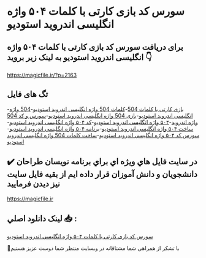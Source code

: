 # سورس کد بازی کارتی با کلمات ۵۰۴ واژه انگلیسی اندروید استودیو

## برای دریافت سورس کد بازی کارتی با کلمات ۵۰۴ واژه انگلیسی اندروید استودیو به لینک زیر بروید 👇

https://magicfile.ir/?p=2163

## تگ های فایل

-[بازی کارتی با کلمات 504](https://magicfile.ir/product/%d8%b3%d9%88%d8%b1%d8%b3-%d9%88-%da%a9%d8%af-%d8%a8%d8%a7%d8%b2%db%8c-%da%a9%d8%a7%d8%b1%d8%aa%db%8c-%d8%a8%d8%a7-%da%a9%d9%84%d9%85%d8%a7%d8%aa-504-%d9%88%d8%a7%da%98%d9%87-%d8%a7%d9%86%da%af%d9%84%db%8c%d8%b3%db%8c/)-[کلمات 504 واژه انگلیسی اندروید استودیو](https://magicfile.ir/product/%d8%b3%d9%88%d8%b1%d8%b3-%d9%88-%da%a9%d8%af-%d8%a8%d8%a7%d8%b2%db%8c-%da%a9%d8%a7%d8%b1%d8%aa%db%8c-%d8%a8%d8%a7-%da%a9%d9%84%d9%85%d8%a7%d8%aa-504-%d9%88%d8%a7%da%98%d9%87-%d8%a7%d9%86%da%af%d9%84%db%8c%d8%b3%db%8c/)-[504 واژه انگلیسی اندروید استودیو](https://magicfile.ir/product/%d8%b3%d9%88%d8%b1%d8%b3-%d9%88-%da%a9%d8%af-%d8%a8%d8%a7%d8%b2%db%8c-%da%a9%d8%a7%d8%b1%d8%aa%db%8c-%d8%a8%d8%a7-%da%a9%d9%84%d9%85%d8%a7%d8%aa-504-%d9%88%d8%a7%da%98%d9%87-%d8%a7%d9%86%da%af%d9%84%db%8c%d8%b3%db%8c/)-[بازی 504 واژه انگلیسی اندروید استودیو](https://magicfile.ir/product/%d8%b3%d9%88%d8%b1%d8%b3-%d9%88-%da%a9%d8%af-%d8%a8%d8%a7%d8%b2%db%8c-%da%a9%d8%a7%d8%b1%d8%aa%db%8c-%d8%a8%d8%a7-%da%a9%d9%84%d9%85%d8%a7%d8%aa-504-%d9%88%d8%a7%da%98%d9%87-%d8%a7%d9%86%da%af%d9%84%db%8c%d8%b3%db%8c/)-[سورس و کد 504 واژه اندروید](https://magicfile.ir/product/%d8%b3%d9%88%d8%b1%d8%b3-%d9%88-%da%a9%d8%af-%d8%a8%d8%a7%d8%b2%db%8c-%da%a9%d8%a7%d8%b1%d8%aa%db%8c-%d8%a8%d8%a7-%da%a9%d9%84%d9%85%d8%a7%d8%aa-504-%d9%88%d8%a7%da%98%d9%87-%d8%a7%d9%86%da%af%d9%84%db%8c%d8%b3%db%8c/)-[۵۰۴ واژه انگلیسی اندروید استودیو](https://magicfile.ir/product/%d8%b3%d9%88%d8%b1%d8%b3-%d9%88-%da%a9%d8%af-%d8%a8%d8%a7%d8%b2%db%8c-%da%a9%d8%a7%d8%b1%d8%aa%db%8c-%d8%a8%d8%a7-%da%a9%d9%84%d9%85%d8%a7%d8%aa-504-%d9%88%d8%a7%da%98%d9%87-%d8%a7%d9%86%da%af%d9%84%db%8c%d8%b3%db%8c/)-[کد ۵۰۴ واژه انگلیسی اندروید استودیو](https://magicfile.ir/product/%d8%b3%d9%88%d8%b1%d8%b3-%d9%88-%da%a9%d8%af-%d8%a8%d8%a7%d8%b2%db%8c-%da%a9%d8%a7%d8%b1%d8%aa%db%8c-%d8%a8%d8%a7-%da%a9%d9%84%d9%85%d8%a7%d8%aa-504-%d9%88%d8%a7%da%98%d9%87-%d8%a7%d9%86%da%af%d9%84%db%8c%d8%b3%db%8c/)-[ساخت ۵۰۴ واژه انگلیسی اندروید استودیو](https://magicfile.ir/product/%d8%b3%d9%88%d8%b1%d8%b3-%d9%88-%da%a9%d8%af-%d8%a8%d8%a7%d8%b2%db%8c-%da%a9%d8%a7%d8%b1%d8%aa%db%8c-%d8%a8%d8%a7-%da%a9%d9%84%d9%85%d8%a7%d8%aa-504-%d9%88%d8%a7%da%98%d9%87-%d8%a7%d9%86%da%af%d9%84%db%8c%d8%b3%db%8c/)-[برنامه ۵۰۴ واژه انگلیسی اندروید استودیو](https://magicfile.ir/product/%d8%b3%d9%88%d8%b1%d8%b3-%d9%88-%da%a9%d8%af-%d8%a8%d8%a7%d8%b2%db%8c-%da%a9%d8%a7%d8%b1%d8%aa%db%8c-%d8%a8%d8%a7-%da%a9%d9%84%d9%85%d8%a7%d8%aa-504-%d9%88%d8%a7%da%98%d9%87-%d8%a7%d9%86%da%af%d9%84%db%8c%d8%b3%db%8c/)-[سورس کد ۵۰۴ واژه انگلیسی اندروید استودیو](https://magicfile.ir/product/%d8%b3%d9%88%d8%b1%d8%b3-%d9%88-%da%a9%d8%af-%d8%a8%d8%a7%d8%b2%db%8c-%da%a9%d8%a7%d8%b1%d8%aa%db%8c-%d8%a8%d8%a7-%da%a9%d9%84%d9%85%d8%a7%d8%aa-504-%d9%88%d8%a7%da%98%d9%87-%d8%a7%d9%86%da%af%d9%84%db%8c%d8%b3%db%8c/)-[ساخت کلمات 504 واژه انگلیسی اندروید استودیو](https://magicfile.ir/product/%d8%b3%d9%88%d8%b1%d8%b3-%d9%88-%da%a9%d8%af-%d8%a8%d8%a7%d8%b2%db%8c-%da%a9%d8%a7%d8%b1%d8%aa%db%8c-%d8%a8%d8%a7-%da%a9%d9%84%d9%85%d8%a7%d8%aa-504-%d9%88%d8%a7%da%98%d9%87-%d8%a7%d9%86%da%af%d9%84%db%8c%d8%b3%db%8c/)

## ✔️ در سايت فايل هاي ويژه اي براي برنامه نويسان طراحان دانشجويان و دانش آموزان قرار داده ايم از بقيه فايل سايت نيز ديدن فرماييد

https://magicfile.ir


## لينک دانلود اصلي 📥 :

[سورس کد بازی کارتی با کلمات ۵۰۴ واژه انگلیسی اندروید استودیو](https://magicfile.ir/product/%d8%b3%d9%88%d8%b1%d8%b3-%d9%88-%da%a9%d8%af-%d8%a8%d8%a7%d8%b2%db%8c-%da%a9%d8%a7%d8%b1%d8%aa%db%8c-%d8%a8%d8%a7-%da%a9%d9%84%d9%85%d8%a7%d8%aa-504-%d9%88%d8%a7%da%98%d9%87-%d8%a7%d9%86%da%af%d9%84%db%8c%d8%b3%db%8c/) 


🙏با تشکر از همراهي شما مشتاقانه در وبسایت منتظر شما دوست عزیز هستیم

